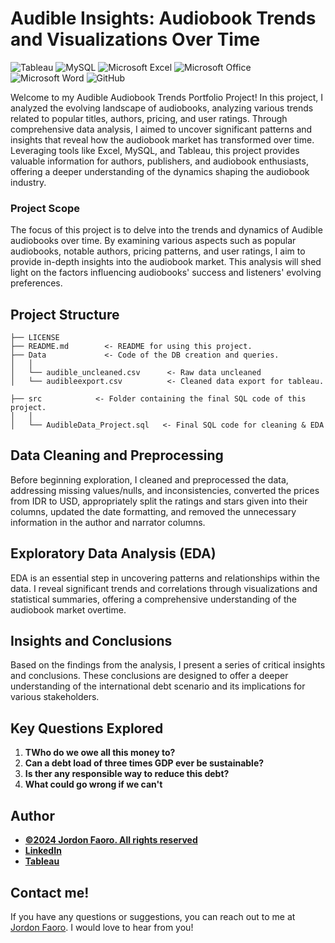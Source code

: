 # Audible Insights: Audiobook Trends and Visualizations Over Time

![Tableau](https://img.shields.io/badge/Tableau-E97627?style=for-the-badge&logo=Tableau&logoColor=white)
![MySQL](https://shields.io/badge/MySQL-lightgrey?logo=mysql&style=plastic&logoColor=white&labelColor=blue)
![Microsoft Excel](https://img.shields.io/badge/Microsoft_Excel-217346?style=for-the-badge&logo=microsoft-excel&logoColor=white)
![Microsoft Office](https://img.shields.io/badge/Microsoft_Office-D83B01?style=for-the-badge&logo=microsoft-office&logoColor=white)
![Microsoft Word](https://img.shields.io/badge/Microsoft_Word-2B579A?style=for-the-badge&logo=microsoft-word&logoColor=white)
![GitHub](https://img.shields.io/badge/github-%23121011.svg?style=for-the-badge&logo=github&logoColor=white)

Welcome to my Audible Audiobook Trends Portfolio Project! In this project, I analyzed the evolving landscape of audiobooks, analyzing various trends related to popular titles, authors, pricing, and user ratings. Through comprehensive data analysis, I aimed to uncover significant patterns and insights that reveal how the audiobook market has transformed over time. Leveraging tools like Excel, MySQL, and Tableau, this project provides valuable information for authors, publishers, and audiobook enthusiasts, offering a deeper understanding of the dynamics shaping the audiobook industry.

### **Project Scope**

The focus of this project is to delve into the trends and dynamics of Audible audiobooks over time. By examining various aspects such as popular audiobooks, notable authors, pricing patterns, and user ratings, I aim to provide in-depth insights into the audiobook market. This analysis will shed light on the factors influencing audiobooks' success and listeners' evolving preferences. 


## Project Structure

    ├── LICENSE
    ├── README.md        <- README for using this project.
    ├── Data             <- Code of the DB creation and queries.
    │   │
    │   └── audible_uncleaned.csv      <- Raw data uncleaned
    │   └── audibleexport.csv          <- Cleaned data export for tableau.

    ├── src            <- Folder containing the final SQL code of this project.
    │   │
    │   └── AudibleData_Project.sql   <- Final SQL code for cleaning & EDA


## Data Cleaning and Preprocessing

Before beginning exploration, I cleaned and preprocessed the data, addressing missing values/nulls, and inconsistencies, converted the prices from IDR to USD, appropriately split the ratings and stars given into their columns, updated the date formatting, and removed the unnecessary information in the author and narrator columns.


## Exploratory Data Analysis (EDA)

EDA is an essential step in uncovering patterns and relationships within the data. I reveal significant trends and correlations through visualizations and statistical summaries, offering a comprehensive understanding of the audiobook market overtime.


## Insights and Conclusions

Based on the findings from the analysis, I present a series of critical insights and conclusions. These conclusions are designed to offer a deeper understanding of the international debt scenario and its implications for various stakeholders.


## Key Questions Explored

1. **TWho do we owe all this money to?**
2. **Can a debt load of three times GDP ever be sustainable?**
3. **Is ther any responsible way to reduce this debt?**
4. **What could go wrong if we can't**


## Author
- <ins><b>©2024 Jordon Faoro. All rights reserved</b></ins>
- <b>[LinkedIn](https://www.linkedin.com/in/jordanfaoro/)</b>
- <b>[Tableau](https://public.tableau.com/app/profile/jordon.faoro/vizzes)</b> 


## Contact me!
If you have any questions or suggestions, you can reach out to me at [Jordon Faoro](mailto:jfaoro15@gmail.com). I would love to hear from you!
